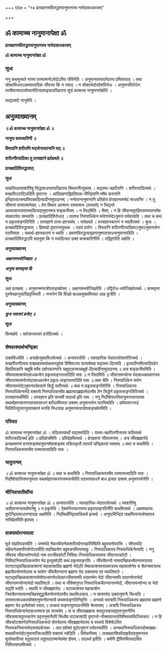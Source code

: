+++
title = "१४ प्रत्यक्षागमविरुद्धस्यानुमानस्य नाभेदसाधकत्वम्"

+++


## ॐ कामाच्च नानुमानापेक्षा ॐ

**प्रत्यक्षागमविरुद्धस्यानुमानस्य नाभेदसाधकत्वम्**

**ॐ कामाच्च नानुमानापेक्षा ॐ**

### **सुधा**

ननु कथमुच्यते नास्य परमात्मनोऽभेदोऽस्ति जीवेनेति । अनुमानतस्तदभेदस्य प्रमितत्वात् । तथा चोक्तविधयाऽन्नमयत्वादिकं जीवस्य किं न स्यात् । न चोक्तभेदोपदेशविरोधः । अनुमानविरोधेन तस्यैवान्यपरत्वोपपत्तेरित्याशङ्कापरिहाराय सूत्रं कामाच्च नानुमानापेक्षेति ।

तव्द्याचष्टे नानुमेति ।

## **अनुव्याख्यानम्**

**॥ ॐ कामाच्च नानुमानापेक्षा ॐ ॥**

**नानुमा कामचारिणी ॥**

**विमतानि शरीराणि मद्भोगायतनानि यत् ॥**

**शरीरणीत्यादिका तु तत्त्वज्ञाने ह्यपेक्ष्यते ॥**

**प्रत्यक्षादिविरुद्धत्वात्**

**सुधा**

सम्प्रतिपन्नस्वशरीरेषु सिद्धसाधनतापरिहाराय विमतानीत्युक्तम् । यद्यस्मा-च्छरीराणि । शरीरत्वादित्यर्थः । मच्छरीर(रादि)वदिति दृष्टान्तः । आदिग्रहणाद्विप्रतिपन्ना-नीन्द्रियाणि ममैव करणानि इन्द्रियत्वात्सम्प्रतिपन्नवदित्यादीनामुपादानम् । नन्वेतान्यनुमानानि प्रतिक्षेत्रं क्षेत्रज्ञानामभेदं साधयन्ति । न तु जीवानां परमात्माभेदम् । तेन विमता आत्मानः परमात्मनः (तत्त्वतो) न भिद्यन्ते आत्मत्वात्परमात्मवदित्यद्यनुमानमत्र शङ्कनीयम् । न त्विदमिति । मैवम् । न हि जीवानामुपहितस्वरूपाणामेव साक्षादभेदः सम्भवति । प्रत्यक्षादिविरोधात् । ततश्च निरुपाधिकेन रूपेणाभेदेऽनुमानं पर्यवस्यति । तथा च कथं न प्रकृतसङ्गतिरिति । तत्त्वज्ञाने तत्त्व-ज्ञानार्थम् । नापेक्ष्यते । तत्त्वज्ञानकारणं न भवतीत्यर्थः । कुतः । प्रत्यक्षादिविरुद्धत्वात् । हिशब्दो दृष्टान्तसूचकः । तदयं प्रयोगः । विमतानि शरीराणीत्यादिकाऽनुमाऽनुमानत्वेन पराभिमता । यथार्थ-ज्ञानकारणं न भवति । प्रमाणविरुद्धत्वाद्दहनानुष्णतासाधनानुमानवदिति । प्रत्यक्षादिविरुद्धाऽपि सदनुमा किं न स्यादित्यत उक्तं कामचारिणीति । तद्विवृणोति अक्षेति ।

**अनुव्याख्यानम्**

***अक्षागमभयोज्खिता ॥***

***अनुमा कामवृत्ता हि***

**सुधा**

अक्षं प्रत्यक्षम् । अनुमानमप्यत्रोपसङ्ख्येयम् । अक्षागमभयोज्खितेति । तद्विरोध-भयोज्खितेत्यर्थः । कामवृत्ता पुरुषेच्छानुसारिप्रवृत्तिमती । नन्वनेन किं विपक्षे बाधकमुक्तमित्यत आह कुत्रेति ।

**अनुव्याख्यानम्**

***कुत्र नावसरं व्रजेत् ॥***

**सुधा**

किमाक्षेपे । सर्वत्राप्यवसरं व्रजेदित्यर्थः ।

### **शेषवाक्यार्थचन्द्रिका**

उक्तविधयेति । अत्राहेत्युक्तविधयेत्यर्थः । अन्यपरत्वेति । व्यावहारिक भेदपरत्वोपपत्तेरित्यर्थः । यच्छरीराणीत्यत्र यच्छब्दस्यार्थकथनपूर्वकं विशिष्टस्य तात्पर्यमाह यद्यस्मा-दित्यादि । इत्यादीनामित्यादिपदेन विप्रतिपन्नानि चक्षूंषि ममैव दर्शनकरणानि चक्षुष्ट्वान्मच्चक्षुर्व-दित्यादीनामुपादानम् ॥ अत्र शङ्कनीयमिति । जीवपरमात्माभेदसाधकत्वेन प्रकृतसङ्गतत्वादिति भावः ॥ न त्विदमिति ॥ जीवानामन्योन्य भेदसाधकप्रमाणस्य जीवपरमात्मनोरभेदासाधकत्वेन प्रकृत-सङ्गतत्वादिति भावः ॥ तथा चेति । निरुपाधिकेन रूपेण जीवानामभेदेऽनुमानपर्यवसाने सिद्धे सतीत्यर्थः ॥ कथं न प्रकृतसङ्गतिरिति । निरुपाधिकस्य निरुपाधिकेनाभेदे वक्तव्ये निरुपाधिकस्यैव ब्रह्मत्वाद्ब्रह्माभेदस्यैव तेन सिद्धेर्न प्रकृतासङ्गतिरित्यर्थः । तत्त्वज्ञानार्थमिति । तत्त्वज्ञान इति सप्तमी तादर्थ्य इति भावः । ननु निर्दोषोपपत्तेरेवानुमानत्वात्तस्या यथार्थज्ञानकरणत्वाभावसाधनं बाधितमित्यत उक्तम् अनुमानत्वेन पराभिमतेति । प्रमेयत्वाज्जडं चितिरित्युत्तरानुव्याख्यानं मनसि निधायाह अनुमानमप्यत्रोपसङ्ख्येयमिति ।

### **परिमल**

ॐ कामाच्च नानुमानापेक्षा ॐ । यदित्यस्यार्थो यद्यस्मादिति । यस्मा-च्छरीराणीत्यस्य फलितार्थः शरीरत्वादित्यर्थ इति ॥ प्रतिक्षेत्रमिति । प्रतिदेहमित्यर्थः । क्षेत्रज्ञानां जीवात्मनाम् । अत्र जीवब्रह्माभेदे प्रत्यक्षमागमं वानाशङ्क्यानुमानमेवाशङ्क्य तन्निराकृतौ तात्पर्यं चन्द्रिकायां व्यक्तम् ॥ तथा च कथमिति । निरुपाधिकरूपस्यैव परमात्मत्वादिति भावः ।

### **यादुपत्यम्**

॥ ॐ कामाच्च नानुमानापेक्षा ॐ ॥ तथा च कथमिति । निरुपाधिकरूपस्यैव परमात्मत्वादिति भावः । निर्दोषोपपत्तिरुपानुमाया यथार्थज्ञानकरणत्वमस्त्येवेति तदभावसाधने बाध इत्यत उक्तम् अनुमानत्वेनेति ।

### **श्रीनिवासतीर्थीया**

॥ ॐ कामाच्च नानुमानापेक्षा ॐ ॥ अन्यपरत्वेति । व्यावहारिक-भेदपरत्वेत्यर्थः ॥ स्वशरीरेषु अतीतानागतवर्तमानेषु ॥ न प्रकृतेति । ऐक्यनिराकरणस्य प्रकृतसङ्गतिर्नेति कथमित्यर्थः । अक्षशब्दस्य दुष्टेन्द्रियसाधारण्यादाह अक्षमिति । निर्दोषार्थेन्द्रियसन्निकर्ष इत्यर्थः । अनुष्टमिन्द्रियं त्वक्षमित्यन्यत्रोक्तमत्र नाभिप्रेतमिति हृदयम् ।

### **वाक्यार्थरत्नमाला**

मूले संप्रतिपन्नस्वेति । जन्मभेदे नैकस्यैवानेकशरीरयोगाच्छरीरेष्विति बहुवचनोपपत्तिः । सौभार्यादेः सहैवानेकशरीरयोगोऽस्तीति तदभिप्रायेण बहुवचनमित्यप्याहुः । निरूपाधिकस्य निरूपाधिकेनेत्यादि । ननु जीवस्य जीवान्तरेणाभेदो नाम तज्जीवकोटौ निविष्ट-निरूपाधिकरूपस्य जीवान्तरकोटौ । निविष्टनिरूपाधिकरूपेण भेद इत्युक्तेऽपि कथं प्रकृतसङ्गतिः । जीवचैतन्यो नामावच्छिन्नच्चैतन्यरूपतया घटमटाद्यवच्छिन्नाकाशानां महाकाशादिव ब्रह्मणो भेदेऽपि तेष्वाकाशस्वरूपमात्रस्य महाकाशेनेव च चैतन्यमात्रस्य ब्रह्मचैतन्येनाभेदस्य च सत्वेन जीवचैतन्यानां ब्रह्मणा भेद उक्तरूपा एव व्यवतिष्टते । घटाद्यवच्छिन्नाकाशानामेवोपाध्यागमेऽभेदवाज्जीवनामपि तदपगमेन भेदो जीवानामपि तदपगमेनाभेदो जीवानामन्योन्याभेदो व्यवतिष्टते । तथा च जीवेष्वनुगत निरूपाधिकचैतन्यानामभेदो, जीवानामन्योन्या वा भेदो यद्यपि भवति । तथापि न जीवब्रह्माभेदः । घटाकाशस्य महाकाशेन जिवचैतन्यस्यानवच्छिन्नशुद्धचैतन्येनाभेदस्यैव तथाविधत्वात् । न चायमभेद उक्तानुमानैः सिध्यति । ततस्तत्साधकतयोक्तानुमानोपन्यासे कथमसङ्गतिनिवृत्तिः । अन्यथो भयत्रापि निरूपाधिकस्य ब्रह्मतया ब्रह्मणो ब्रह्मणा भेद इत्येवोक्तं स्यात् ॥ तत्कथं सङ्गत्युपपादनमिति चेत्सत्यम् । अत्रापि निरूपाधिकस्य निरूपाधिकेनाभेदसाधनमात्र एव तात्पर्यम् । स च जीवत्वब्रह्मत्व रूपपुरस्कारप्रवृत्तानुमानैरिव जीवत्वमात्रपुरस्कारेण प्रवृत्तनुमानैरपि सिध्यैव घटाकाशादि दृष्टान्ते-नोक्तावान्तरविशेषस्त्वकिञ्चित्करः । न हि जीवकोट्यंतर्गतनिरूपाधिकरूपो योरभेदस्य जीवब्रह्माभेदस्य च स्वरूपे विशेषोऽस्ति निरूपकनिरूप्यभेदस्त्वप्रयोजकः । अत एवोक्तं मूलेऽनुमानं पर्यवस्यतीति । अन्यथानिरूपाधिकपदोक्तब्रह्म- शब्दार्थेनाभेदोऽनुमानात्सिध्यतीति वक्तव्यं भवेदिति । विवेचनीयम् । तत्वप्रकाशिकौदाहृतैतदनुमानस्य मूलोक्तरीत्या यदुपपादनं तदुपपादनमप्येवमेव ज्ञेयम् । तादर्थ्य इतीति । चर्मणि द्वीपिनमित्यादाविव निमित्तसप्तमीत्यर्थः ।

